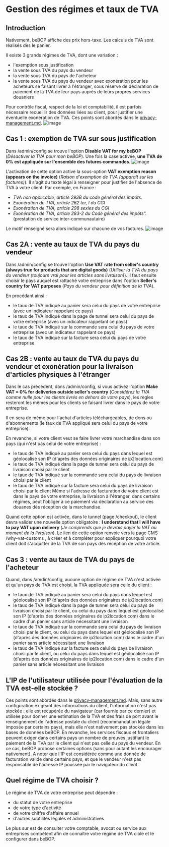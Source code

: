 # Gestion des régimes et taux de TVA

## Introduction

Nativement, beBOP affiche des prix hors-taxe.
Les calculs de TVA sont réalisés dès le panier.

Il existe 3 grands régimes de TVA, dont une variation :
- l'exemption sous justification
- la vente sous TVA du pays du vendeur
- la vente sous TVA du pays de l'acheteur
- la vente sous TVA du pays du vendeur avec exonération pour les acheteurs se faisant livrer à l'étranger, sous réserve de déclaration de paiement de la TVA de leur pays auprès de leurs propres services douaniers

Pour contrôle fiscal, respect de la loi et comptabilité, il est parfois nécessaire recueillir des données liées au client, pour justifier une éventuelle exonération de TVA.
Ces points sont abordés dans le [privacy-management.md](/docs/fr/privacy-management.md).
![image](https://github.com/B2Bitcoin/beBOP/assets/50206014/c5363c2c-22cf-4d01-8a9e-d0d3e204bef9)
## Cas 1 : exemption de TVA sur sous justification

Dans /admin/config se trouve l'option **Disable VAT for my beBOP** (*Désactiver la TVA pour mon beBOP*).
Une fois la case activée, **une TVA de 0% est appliquée sur l'ensemble des futures commandes**.
![image](https://github.com/B2Bitcoin/beBOP/assets/50206014/a86a4edd-e70d-466d-b573-ed0ef9e56025)

L'activation de cette option active la sous-option **VAT exemption reason (appears on the invoice)** (*Raison d'exemption de TVA (apparaît sur les factures)*).
Il s'agit du texte légal à renseigner pour justifier de l'absence de TVA à votre client.
Par exemple, en France :
- *TVA non applicable, article 293B du code général des impôts.*
- *Exonération de TVA, article 262 ter, I du CGI*
- *Exonération de TVA, article 298 sexies du CGI*
- *Exonération de TVA, article 283-2 du Code général des impôts".* (prestation de service inter-communautaire)

Le motif renseigné sera alors indiqué sur chacune de vos factures.
![image](https://github.com/B2Bitcoin/beBOP/assets/50206014/e062d151-e141-42a2-88b8-7fffc1a7c0ec)

## Cas 2A : vente au taux de TVA du pays du vendeur

Dans /admin/config se trouve l'option **Use VAT rate from seller's country (always true for products that are digital goods)** (*Utiliser la TVA du pays du vendeur (toujours vrai pour les articles sans livraison)*).
Il faut ensuite choisir le pays auquel est rattaché votre entreprise dans l'option **Seller's country for VAT purposes** (*Pays du vendeur pour définition de la TVA*).

En procédant ainsi :
- le taux de TVA indiqué au panier sera celui du pays de votre entreprise (avec un indicateur rappelant ce pays)
- le taux de TVA indiqué dans la page de tunnel sera celui du pays de votre entreprise (avec un indicateur rappelant ce pays)
- le taux de TVA indiqué sur la commande sera celui du pays de votre entreprise (avec un indicateur rappelant ce pays)
- le taux de TVA indiqué sur la facture sera celui du pays de votre entreprise

## Cas 2B : vente au taux de TVA du pays du vendeur et exonération pour la livraison d'articles physiques à l'étranger

Dans le cas précédent, dans /admin/config, si vous activez l'option **Make VAT = 0% for deliveries outside seller's country** (*Considérez la TVA comme nulle pour les clients livrés en dehors de votre pays*), les règles resteront les mêmes pour les clients se faisant livrer dans le pays de votre entreprise.

Il en sera de même pour l'achat d'articles téléchargeables, de dons ou d'abonnements (le taux de TVA appliqué sera celui du pays de votre entreprise).

En revanche, si votre client veut se faire livrer votre marchandise dans son pays (qui n'est pas celui de votre entreprise) :
- le taux de TVA indiqué au panier sera celui du pays dans lequel est géolocalisé son IP (d'après des données originaires de ip2location.com)
- le taux de TVA indiqué dans la page de tunnel sera celui du pays de livraison choisi par le client
- le taux de TVA indiqué sur la commande sera celui du pays de livraison choisi par le client
- le taux de TVA indiqué sur la facture sera celui du pays de livraison choisi par le client
Même si l'adresse de facturation de votre client est dans le pays de votre entreprise, la livraison à l'étranger, dans certains régimes, peut l'obliger à ce paiement via déclaration au service des douanes dès réception de la marchandise.

Quand cette option est activée, dans le tunnel (page /checkout), le client devra valider une nouvelle option obligatoire : **I understand that I will have to pay VAT upon delivery** (*Je comprends que je devrais payer la VAT au moment de la livraison*).
Le lien de cette option renvoie vers la page CMS /why-vat-customs , à créer et à compléter pour expliquer pourquoi votre client doit s'acquitter de la TVA de son pays dès réception de votre article.

## Cas 3 : vente au taux de TVA du pays de l'acheteur

Quand, dans /amdin/config, aucune option de régime de TVA n'est activée et qu'un pays de TVA est choisi, la TVA appliquée sera celle du client :
- le taux de TVA indiqué au panier sera celui du pays dans lequel est géolocalisé son IP (d'après des données originaires de ip2location.com)
- le taux de TVA indiqué dans la page de tunnel sera celui du pays de livraison choisi par le client, ou celui du pays dans lequel est géolocalisé son IP (d'après des données originaires de ip2location.com) dans le cadre d'un panier sans article nécessitant une livraison
- le taux de TVA indiqué sur la commande sera celui du pays de livraison choisi par le client, ou celui du pays dans lequel est géolocalisé son IP (d'après des données originaires de ip2location.com) dans le cadre d'un panier sans article nécessitant une livraison
- le taux de TVA indiqué sur la facture sera celui du pays de livraison choisi par le client, ou celui du pays dans lequel est géolocalisé son IP (d'après des données originaires de ip2location.com) dans le cadre d'un panier sans article nécessitant une livraison

## L'IP de l'utilisateur utilisée pour l'évaluation de la TVA est-elle stockée ?
Ces points sont abordés dans le [privacy-management.md](/docs/frprivacy-management.md).
Mais, sans autre configuration exigeant des informations du client, l'information n'est pas stockée : elle est récupérée du navigateur (car fournie par ce dernier) et utilisée pour donner une estimation de la TVA et des frais de port avant le renseignement de l'adresse postale du client (recommandation légale imposée par certains pays), mais elle n'est nativement pas stockée dans les bases de données beBOP.
En revanche, les services fiscaux et frontaliers peuvent exiger dans certains pays un nombre de preuves justifiant le paiement de la TVA par le client qui n'est pas celle du pays du vendeur. En ce cas, beBOP propose certaines options (sans pour autant les encourager nativement).
A noter que l'IP est considérée comme une donnée de facturation valide dans certains pays, et que le vendeur n'est pas responsable de l'adresse IP poussée par le navigateur du client.

## Quel régime de TVA choisir ?

Le régime de TVA de votre entreprise peut dépendre :
- du statut de votre entreprise
- de votre type d'activité
- de votre chiffre d'affaire annuel
- d'autres subtilités légales et administratives

Le plus sur est de consulter votre comptable, avocat ou service aux entreprises compétent afin de connaître votre régime de TVA cible et le configurer dans beBOP.

